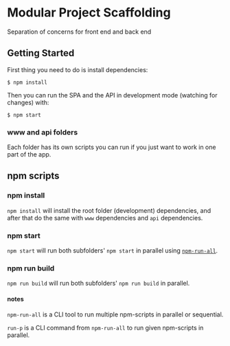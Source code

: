 # Modular Project Scaffolding

Separation of concerns for front end and back end

## Getting Started

First thing you need to do is install dependencies:
```
$ npm install
```

Then you can run the SPA and the API in development mode (watching for changes) with:
```
$ npm start
```

### www and api folders

Each folder has its own scripts you can run if you just want to work in one part of the app.

## npm scripts

### npm install
`npm install` will install the root folder (development) dependencies, and after that do the same with `www` dependencies and `api` dependencies.

### npm start
`npm start` will run both subfolders' `npm start` in parallel using [`npm-run-all`](https://github.com/mysticatea/npm-run-all).

### npm run build
`npm run build` will run both subfolders' `npm run build` in parallel.


#### notes
`npm-run-all` is a CLI tool to run multiple npm-scripts in parallel or sequential.

`run-p` is a CLI command from `npm-run-all` to run given npm-scripts in parallel.